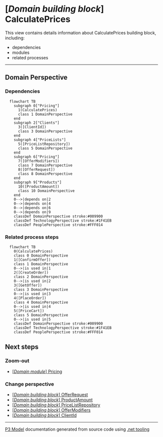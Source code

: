 ﻿
# [*Domain building block*] CalculatePrices

This view contains details information about CalculatePrices building block, including:
- dependencies
- modules
- related processes  

---



## Domain Perspective


### Dependencies

```mermaid
  flowchart TB
    subgraph 0["Pricing"]
      1(CalculatePrices)
      class 1 DomainPerspective
    end
    subgraph 2["Clients"]
      3([ClientId])
      class 3 DomainPerspective
    end
    subgraph 4["PriceLists"]
      5([PriceListRepository])
      class 5 DomainPerspective
    end
    subgraph 6["Pricing"]
      7([OfferModifiers])
      class 7 DomainPerspective
      8([OfferRequest])
      class 8 DomainPerspective
    end
    subgraph 9["Products"]
      10([ProductAmount])
      class 10 DomainPerspective
    end
    0-->|depends on|2
    0-->|depends on|4
    0-->|depends on|6
    0-->|depends on|9
    classDef DomainPerspective stroke:#009900
    classDef TechnologyPerspective stroke:#1F41EB
    classDef PeoplePerspective stroke:#FFF014
```

### Related process steps

```mermaid
  flowchart TB
    0(CalculatePrices)
    class 0 DomainPerspective
    1([ConfirmOffer])
    class 1 DomainPerspective
    0-->|is used in|1
    2([CreateOrder])
    class 2 DomainPerspective
    0-->|is used in|2
    3([GetOffer])
    class 3 DomainPerspective
    0-->|is used in|3
    4([PlaceOrder])
    class 4 DomainPerspective
    0-->|is used in|4
    5([PriceCart])
    class 5 DomainPerspective
    0-->|is used in|5
    classDef DomainPerspective stroke:#009900
    classDef TechnologyPerspective stroke:#1F41EB
    classDef PeoplePerspective stroke:#FFF014
```

## Next steps


### Zoom-out

- [[*Domain module*] Pricing](../../../Modules/Sales/Pricing/Pricing.md)

### Change perspective

- [[*Domain building block*] OfferRequest](OfferRequest.md)
- [[*Domain building block*] ProductAmount](../Products/ProductAmount.md)
- [[*Domain building block*] PriceListRepository](PriceLists/PriceListRepository.md)
- [[*Domain building block*] OfferModifiers](OfferModifiers.md)
- [[*Domain building block*] ClientId](../Clients/ClientId.md)

---

[P3 Model](https://github.com/P3-model/P3-model) documentation generated from source code using [.net tooling](https://github.com/P3-model/P3-model-dotnet)